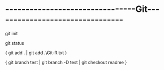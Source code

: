 # --------------------------------Git--------------------------------

git init 

git status


{   git add .   |   git add .\Git-R.txt     }
 
{   git branch test     |    git branch -D test     |   git checkout readme     }
